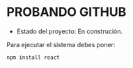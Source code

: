 <h1> PROBANDO GITHUB </h1>

- Estado del proyecto: En construción.

Para ejecutar el sistema debes poner: 


```npm install react```
